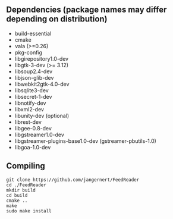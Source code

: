 ## Dependencies (package names may differ depending on distribution)

- build-essential
- cmake
- vala (>=0.26)
- pkg-config
- libgirepository1.0-dev
- libgtk-3-dev (>= 3.12)
- libsoup2.4-dev
- libjson-glib-dev
- libwebkit2gtk-4.0-dev
- libsqlite3-dev
- libsecret-1-dev
- libnotify-dev
- libxml2-dev
- libunity-dev (optional)
- librest-dev
- libgee-0.8-dev
- libgstreamer1.0-dev
- libgstreamer-plugins-base1.0-dev (gstreamer-pbutils-1.0)
- libgoa-1.0-dev


## Compiling

```
git clone https://github.com/jangernert/FeedReader
cd ./FeedReader
mkdir build
cd build 
cmake ..
make
sudo make install
```
